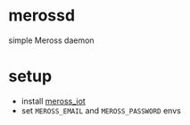 # merossd
simple Meross daemon 

# setup
* install [meross_iot](https://github.com/albertogeniola/MerossIot)
* set `MEROSS_EMAIL` and `MEROSS_PASSWORD` envs
